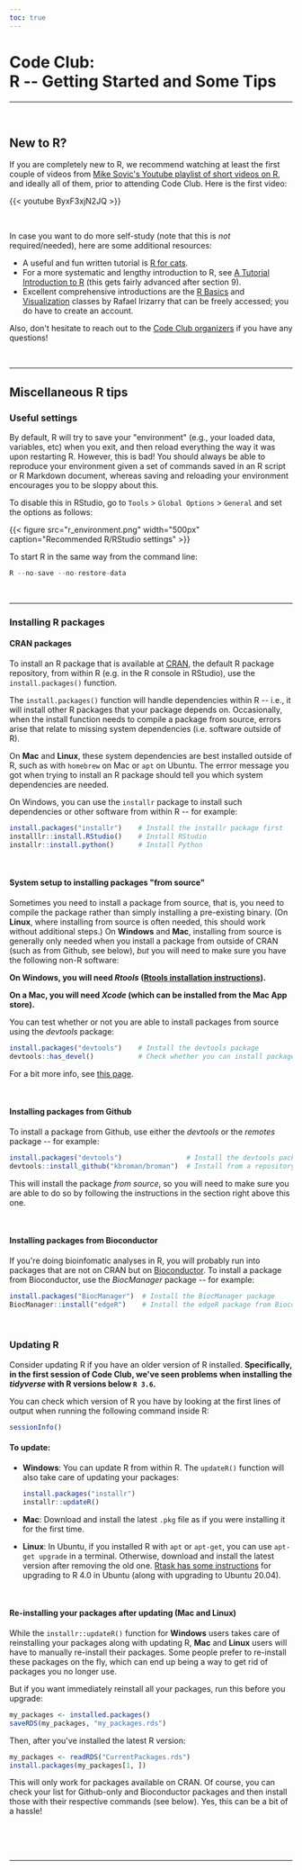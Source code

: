 ```yaml
---
toc: true
---
```


# Code Club: <br/> R -- Getting Started and Some Tips

----
<br>

## New to R?
If you are completely new to R, we recommend watching at least the first couple of
videos from [Mike Sovic's Youtube playlist of short videos on R](https://www.youtube.com/playlist?list=PLxhIMi78eQegFm3XqsylVa-Lm7nfiUshe),
and ideally all of them, prior to attending Code Club. Here is the first video:

{{< youtube ByxF3xjN2JQ >}}

<br>

In case you want to do more self-study (note that this is *not* required/needed),
here are some additional resources:
- A useful and fun written tutorial is [R for cats](https://rforcats.net/).
- For a more systematic and lengthy introduction to R, see 
  [A Tutorial Introduction to R](https://kingaa.github.io/R_Tutorial/)
  (this gets fairly advanced after section 9).
- Excellent comprehensive introductions are the [R Basics](https://www.edx.org/course/data-science-r-basics)
  and [Visualization](https://www.edx.org/course/data-science-visualization) classes by Rafael Irizarry
  that can be freely accessed; you do have to create an account. 

Also, don't hesitate to reach out to the [Code Club organizers](/codeclub-about/#organizers)
if you have any questions! 

<br>

----

## Miscellaneous R tips

### Useful settings

By default, R will try to save your "environment" (e.g., your loaded data, variables, etc)
when you exit, and then reload everything the way it was upon restarting R. However, this is bad!
You should always be able to reproduce your environment given a set of commands
saved in an R script or R Markdown document, whereas saving and reloading your environment
encourages you to be sloppy about this.

To disable this in RStudio, go to `Tools` > `Global Options` > `General` and set the options
as follows:

{{< figure src="r_environment.png" width="500px" caption="Recommended R/RStudio settings" >}}

To start R in the same way from the command line:

```r
R --no-save --no-restore-data
```

<br>

----

### Installing R packages

#### CRAN packages
To install an R package that is available at [CRAN](https://cran.r-project.org/), the default R package repository,
from within R (e.g. in the R console in RStudio), use the `install.packages()` function.

The `install.packages()` function will handle dependencies within R -- i.e., it will install other R packages
that your package depends on. Occasionally, when the install function needs to compile
a package from source, errors arise that relate to missing system dependencies (i.e. software outside of R).

On **Mac** and **Linux**, these system dependencies are best installed outside of R,
such as with `homebrew` on Mac or `apt` on Ubuntu.
The errror message you got when trying to install an R package should tell you which system dependencies are needed.

On Windows, you can use the `installr` package to install such dependencies or other software from within R -- for example:

```r
install.packages("installr")    # Install the installr package first
installlr::install.RStudio()    # Install RStudio
installr::install.python()      # Install Python
```

<br>

#### System setup to installing packages "from source"

Sometimes you need to install a package from source, that is,
you need to compile the package rather than simply installing a pre-existing binary.
(On **Linux**, where installing from source is often needed, this should work without additional steps.) 
On **Windows** and **Mac**, installing from source is generally only needed when you
install a package from outside of CRAN (such as from Github, see below),
*but* you will need to make sure you have the following non-R software:

**On **Windows**, you will need *Rtools* ([Rtools installation instructions](http://cran.r-project.org/bin/windows/Rtools/)).**

**On a Mac, you will need *Xcode* (which can be installed from the Mac App store).**

You can test whether or not you are able to install packages from source using the *devtools* package:

```r
install.packages("devtools")    # Install the devtools package
devtools::has_devel()           # Check whether you can install packages from source
```

For a bit more info, see [this page](https://rstats.wtf/set-up-an-r-dev-environment.html).

<br>

#### Installing packages from Github

To install a package from Github, use either the *devtools* or the *remotes* package -- for example:

```r
install.packages("devtools")                # Install the devtools package
devtools::install_github("kbroman/broman")  # Install from a repository using "<username>/<repo-name>"
```

This will install the package *from source*, so you will need to make sure you are able to do so
by following the instructions in the section right above this one.

<br>

#### Installing packages from Bioconductor

If you're doing bioinfomatic analyses in R, you will probably run into packages
that are not on CRAN but on [Bioconductor](https://bioconductor.org/).
To install a package from Bioconductor, use the *BiocManager* package -- for example:

```r
install.packages("BiocManager")  # Install the BiocManager package
BiocManager::install("edgeR")    # Install the edgeR package from Bioconductor
```

<br>

### Updating R

Consider updating R if you have an older version of R installed.
**Specifically, in the first session of Code Club, we've seen problems when installing
the *tidyverse* with R versions below `R 3.6`.**

You can check which version of R you have by looking at the first lines of
output when running the following command inside R:

```r
sessionInfo()
```

#### To update:

- **Windows**: You can update R from within R. The `updateR()` function will also take care
  of updating your packages:
  
  ```r
  install.packages("installr")
  installr::updateR()
  ```

- **Mac**: Download and install the latest `.pkg` file as if you were installing it for the first time.

- **Linux**: In Ubuntu, if you installed R with `apt` or `apt-get`, you can use `apt-get upgrade` in a terminal.
  Otherwise, download and install the latest version after removing the old one.
  [Rtask has some instructions](https://rtask.thinkr.fr/installation-of-r-4-0-on-ubuntu-20-04-lts-and-tips-for-spatial-packages/) for upgrading to
  R 4.0 in Ubuntu (along with upgrading to Ubuntu 20.04).

<br>

#### Re-installing your packages after updating (Mac and Linux)

While the `installr::updateR()` function for **Windows** users takes care of reinstalling
your packages along with updating R,
**Mac** and **Linux** users will have to manually re-install their packages.
Some people prefer to re-install these packages on the fly, which can end up being a way
to get rid of packages you no longer use.

But if you want immediately reinstall all your packages, run this before you upgrade:

```r
my_packages <- installed.packages()
saveRDS(my_packages, "my_packages.rds")
```

Then, after you've installed the latest R version:
```r
my_packages <- readRDS("CurrentPackages.rds")
install.packages(my_packages[1, ])
```

This will only work for packages available on CRAN. Of course, you can check your list
for Github-only and Bioconductor packages and then install those with their respective commands
(see below). Yes, this can be a bit of a hassle!


<br/> <br/> <br/>

----